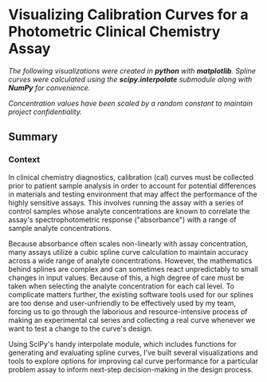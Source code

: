 # Visualizing Calibration Curves for a Photometric Clinical Chemistry Assay
*The following visualizations were created in **python** with **matplotlib**. Spline curves were 
calculated using the **scipy.interpolate** submodule along with **NumPy** for convenience.*

*Concentration values have been scaled by a random constant to maintain project confidentiality.*

## Summary
### Context
In clinical chemistry diagnostics, calibration (cal) curves must be collected prior to patient sample 
analysis in order to account for potential differences in materials and testing environment that may affect
the performance of the highly sensitive assays. This involves running the assay with a series of 
control samples whose analyte concentrations are known to correlate the assay's spectrophotometric 
response ("absorbance") with a range of sample analyte concentrations. 

Because absorbance often scales non-linearly with assay concentration, many assays utilize a cubic 
spline curve calculation to maintain accuracy across a wide range of analyte concentrations. However,
the mathematics behind splines are complex and can sometimes react unpredictably to small changes in
input values. Because of this, a high degree of care must be taken when selecting the analyte concentration
for each cal level. To complicate matters further, the existing software tools used for our splines are too dense and 
user-unfriendly to be effectively used by my team, forcing us to go through the laborious and 
resource-intensive process of making an experimental cal series and collecting a real curve whenever
we want to test a change to the curve's design. 

Using SciPy's handy interpolate module, which includes functions for generating and evaluating spline curves,
I've built several visualizations and tools to explore options for improving cal curve performance for 
a particular problem assay to inform next-step decision-making in the design process.


